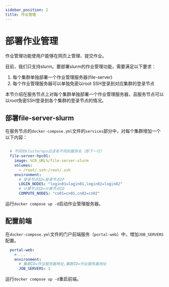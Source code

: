 ```yaml
---
sidebar_position: 2
title: 作业管理
---
```


# 部署作业管理

作业管理功能使用户能够在网页上管理、提交作业。

目前，我们只支持slurm。要部署slurm的作业管理功能，需要满足以下要求：

1. 每个集群单独部署一个作业管理服务器(file-server)
2. 每个作业管理服务器可以单独免密以root SSH登录到对应集群的登录节点

本节介绍在服务节点上对每个集群单独部署一个作业管理服务器，且服务节点可以以root免密SSH登录到各个集群的登录节点的情况。

## 部署file-server-slurm

在服务节点的`docker-compose.yml`文件的`services`部分中，对每个集群增加一个以下内容：

```yaml title=docker-compose.yml

  # 不同的clusterops应该有不同的服务名（即下一行）
  file-server-hpc01:
    image: %CR_URL%/file-server-slurm
    volumes:
      - /root/.ssh:/root/.ssh
    environment:
      # 登录节点ID=登录节点IP
      LOGIN_NODES: "login01=login01,login02=login02"
      # 计算节点ID=计算节点ID
      COMPUTE_NODES: "cn01=cn01,cn02=cn02"
```

运行`docker compose up -d`启动作业管理服务器。

## 配置前端

在`docker-compose.yml`文件的门户前端服务（`portal-web`）中，增加`JOB_SERVERS`配置。

```yaml title=docker-compose.yml
  portal-web:
    # ...
    environment:
      # 集群ID=作业服务器地址,集群ID=作业服务器地址
      JOB_SERVERS: 1
```

运行`docker compose up -d`重启前端。